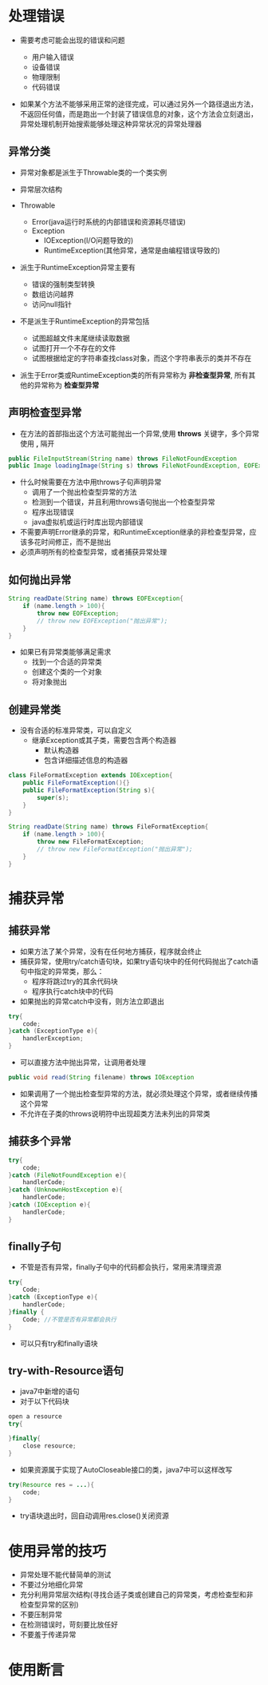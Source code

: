 # 处理错误
* 需要考虑可能会出现的错误和问题
  * 用户输入错误
  * 设备错误
  * 物理限制
  * 代码错误

* 如果某个方法不能够采用正常的途径完成，可以通过另外一个路径退出方法，不返回任何值，而是跑出一个封装了错误信息的对象，这个方法会立刻退出，异常处理机制开始搜索能够处理这种异常状况的异常处理器

## 异常分类

* 异常对象都是派生于Throwable类的一个类实例
* 异常层次结构
* Throwable
  * Error(java运行时系统的内部错误和资源耗尽错误)
  * Exception
    * IOException(I/O问题导致的)
    * RuntimeException(其他异常，通常是由编程错误导致的)

* 派生于RuntimeException异常主要有
  * 错误的强制类型转换
  * 数组访问越界
  * 访问null指针
* 不是派生于RuntimeException的异常包括
  * 试图超越文件末尾继续读取数据
  * 试图打开一个不存在的文件
  * 试图根据给定的字符串查找class对象，而这个字符串表示的类并不存在
* 派生于Error类或RuntimeException类的所有异常称为 **非检查型异常**, 所有其他的异常称为 **检查型异常**

## 声明检查型异常
* 在方法的首部指出这个方法可能抛出一个异常,使用 **throws** 关键字，多个异常使用 **,** 隔开
``` java
public FileInputStream(String name) throws FileNotFoundException
public Image loadingImage(String s) throws FileNotFoundException, EOFException
```
* 什么时候需要在方法中用throws子句声明异常
  * 调用了一个抛出检查型异常的方法
  * 检测到一个错误，并且利用throws语句抛出一个检查型异常
  * 程序出现错误
  * java虚拟机或运行时库出现内部错误
* 不需要声明Error继承的异常，和RuntimeException继承的非检查型异常，应该多花时间修正，而不是抛出
* 必须声明所有的检查型异常，或者捕获异常处理

## 如何抛出异常
``` java
String readDate(String name) throws EOFException{
    if (name.length > 100){
        throw new EOFException;
        // throw new EOFException("抛出异常");
    }
}
```
* 如果已有异常类能够满足需求
  * 找到一个合适的异常类
  * 创建这个类的一个对象
  * 将对象抛出

## 创建异常类
* 没有合适的标准异常类，可以自定义
  * 继承Exception或其子类，需要包含两个构造器
    * 默认构造器
    * 包含详细描述信息的构造器

``` java {-line-numbers}
class FileFormatException extends IOException{
    public FileFormatException(){}
    public FileFormatException(String s){
        super(s);
    }
}

String readDate(String name) throws FileFormatException{
    if (name.length > 100){
        throw new FileFormatException;
        // throw new FileFormatException("抛出异常");
    }
}
```

# 捕获异常

## 捕获异常
* 如果方法了某个异常，没有在任何地方捕获，程序就会终止
* 捕获异常，使用try/catch语句块，如果try语句块中的任何代码抛出了catch语句中指定的异常类，那么：
  * 程序将跳过try的其余代码块
  * 程序执行catch块中的代码
* 如果抛出的异常catch中没有，则方法立即退出
``` java
try{
    code;
}catch (ExceptionType e){
    handlerException;
}
```
* 可以直接方法中抛出异常，让调用者处理
``` java
public void read(String filename) throws IOException
```
* 如果调用了一个抛出检查型异常的方法，就必须处理这个异常，或者继续传播这个异常
* 不允许在子类的throws说明符中出现超类方法未列出的异常类

## 捕获多个异常
``` java
try{
    code;
}catch (FileNotFoundException e){
    handlerCode;
}catch (UnknownHostException e){
    handlerCode;
}catch (IOException e){
    handlerCode;
}
```

## finally子句
* 不管是否有异常，finally子句中的代码都会执行，常用来清理资源
``` java
try{
    Code;
}catch (ExceptionType e){
    handlerCode;
}finally {
    Code; //不管是否有异常都会执行
}
```
* 可以只有try和finally语块

## try-with-Resource语句
* java7中新增的语句
* 对于以下代码块
``` java
open a resource
try{

}finally{
    close resource;
}
```
* 如果资源属于实现了AutoCloseable接口的类，java7中可以这样改写
``` java
try(Resource res = ...){
    code;
}
```
* try语块退出时，回自动调用res.close()关闭资源

# 使用异常的技巧
* 异常处理不能代替简单的测试
* 不要过分地细化异常
* 充分利用异常层次结构(寻找合适子类或创建自己的异常类，考虑检查型和非检查型异常的区别)
* 不要压制异常
* 在检测错误时，苛刻要比放任好
* 不要羞于传递异常

# 使用断言
